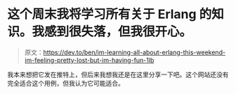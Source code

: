 # 这个周末我将学习所有关于 Erlang 的知识。我感到很失落，但我很开心。

> 原文：<https://dev.to/ben/im-learning-all-about-erlang-this-weekend-im-feeling-pretty-lost-but-im-having-fun-1lb>

我本来想把它发在推特上，但后来我想我还是在这里分享一下吧。这个网站还没有完全适合这个用例，但我认为它可能适合。
